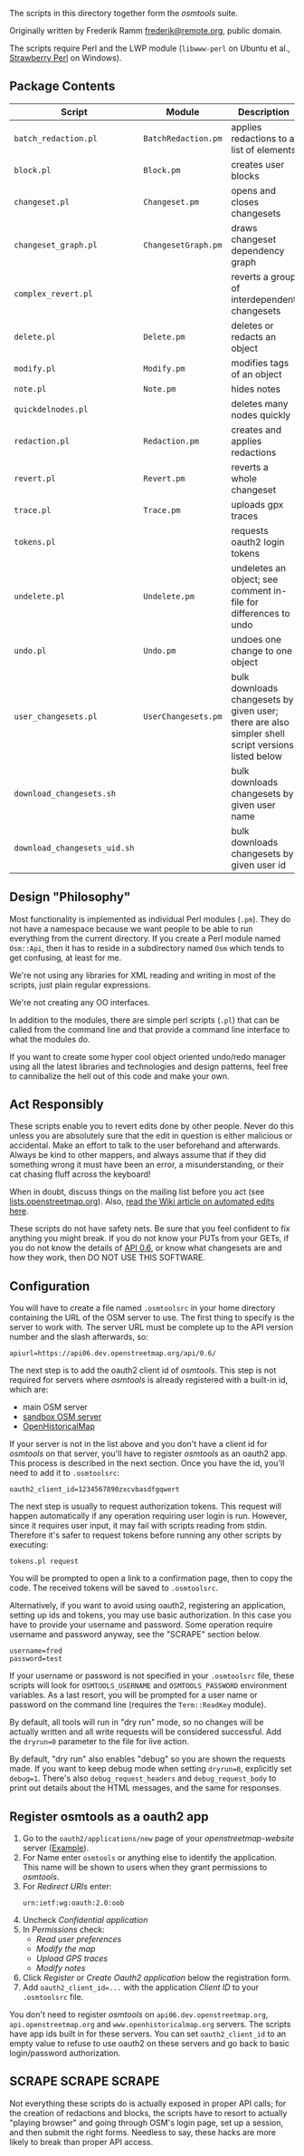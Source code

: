 The scripts in this directory together form the *osmtools* suite.

Originally written by Frederik Ramm <frederik@remote.org>, public domain.

The scripts require Perl and the LWP module (`libwww-perl` on Ubuntu et al., [Strawberry Perl](https://strawberryperl.com/) on Windows).

Package Contents
----------------

| Script  | Module  | Description  |
|---|---|---|
| `batch_redaction.pl`  | `BatchRedaction.pm`  | applies redactions to a list of elements  |
| `block.pl` | `Block.pm`  | creates user blocks  |
| `changeset.pl`  | `Changeset.pm`  | opens and closes changesets  |
| `changeset_graph.pl`  | `ChangesetGraph.pm`  | draws changeset dependency graph  |
| `complex_revert.pl`  |   | reverts a group of interdependent changesets  |
| `delete.pl`  | `Delete.pm`  | deletes or redacts an object  |
| `modify.pl`  | `Modify.pm`  | modifies tags of an object  |
| `note.pl`  | `Note.pm`  | hides notes  |
| `quickdelnodes.pl`  |   | deletes many nodes quickly  |
| `redaction.pl`  | `Redaction.pm`  | creates and applies redactions  |
| `revert.pl`  | `Revert.pm`  | reverts a whole changeset  |
| `trace.pl`  | `Trace.pm`  | uploads gpx traces  |
| `tokens.pl`  |   | requests oauth2 login tokens  |
| `undelete.pl`  | `Undelete.pm`  | undeletes an object; see comment in-file for differences to undo  |
| `undo.pl`  | `Undo.pm`  | undoes one change to one object  |
| `user_changesets.pl`  | `UserChangesets.pm`  | bulk downloads changesets by given user; there are also simpler shell script versions listed below  |
| `download_changesets.sh`  |   | bulk downloads changesets by given user name  |
| `download_changesets_uid.sh`  |   | bulk downloads changesets by given user id  |

Design "Philosophy"
-------------------

Most functionality is implemented as individual Perl modules (`.pm`). They do not have a namespace because we want people to be able to run everything from the current directory. If you create a Perl module named `Osm::Api`, then it has to reside in a subdirectory named `Osm` which tends to get confusing, at least for me.

We're not using any libraries for XML reading and writing in most of the scripts, just plain regular expressions.

We're not creating any OO interfaces.

In addition to the modules, there are simple perl scripts (`.pl`) that can be called from the command line and that provide a command line interface to what the modules do.

If you want to create some hyper cool object oriented undo/redo manager using all the latest libraries and technologies and design patterns, feel free to cannibalize the hell out of this code and make your own.

Act Responsibly
---------------

These scripts enable you to revert edits done by other people. Never do this unless you are absolutely sure that the edit in question is either malicious or accidental. Make an effort to talk to the user beforehand and afterwards. Always be kind to other mappers, and always assume that if they did something wrong it must have been an error, a misunderstanding, or their cat chasing fluff across the keyboard!

When in doubt, discuss things on the mailing list before you act (see [lists.openstreetmap.org](https://lists.openstreetmap.org/)). Also, [read the Wiki article on automated edits here](https://wiki.openstreetmap.org/wiki/Automated_Edits).

These scripts do not have safety nets. Be sure that you feel confident to fix anything you might break. If you do not know your PUTs from your GETs, if you do not know the details of [API 0.6](https://wiki.openstreetmap.org/wiki/API_v0.6), or know what changesets are and how they work, then DO NOT USE THIS SOFTWARE.

Configuration
-------------

You will have to create a file named `.osmtoolsrc` in your home directory containing the URL of the OSM server to use. The first thing to specify is the server to work with. The server URL must be complete up to the API version number and the slash afterwards, so:

    apiurl=https://api06.dev.openstreetmap.org/api/0.6/

The next step is to add the oauth2 client id of *osmtools*. This step is not required for servers where *osmtools* is already registered with a built-in id, which are:

- main OSM server
- [sandbox OSM server](https://wiki.openstreetmap.org/wiki/Sandbox_for_editing#Experiment_with_the_API_(advanced))
- [OpenHistoricalMap](https://wiki.openstreetmap.org/wiki/Open_Historical_Map)

If your server is not in the list above and you don't have a client id for *osmtools* on that server, you'll have to register *osmtools* as an oauth2 app. This process is described in the next section. Once you have the id, you'll need to add it to `.osmtoolsrc`:

    oauth2_client_id=1234567890zxcvbasdfgqwert

The next step is usually to request authorization tokens. This request will happen automatically if any operation requiring user login is run. However, since it requires user input, it may fail with scripts reading from stdin. Therefore it's safer to request tokens before running any other scripts by executing:

    tokens.pl request

You will be prompted to open a link to a confirmation page, then to copy the code. The received tokens will be saved to `.osmtoolsrc`.

Alternatively, if you want to avoid using oauth2, registering an application, setting up ids and tokens, you may use basic authorization. In this case you have to provide your username and password. Some operation require username and password anyway, see the "SCRAPE" section below.

    username=fred
    password=test

If your username or password is not specified in your `.osmtoolsrc` file, these scripts will look for `OSMTOOLS_USERNAME` and `OSMTOOLS_PASSWORD` environment variables. As a last resort, you will be prompted for a user name or password on the command line (requires the `Term::ReadKey` module).

By default, all tools will run in "dry run" mode, so no changes will be actually written and all write requests will be considered successful. Add the `dryrun=0` parameter to the file for live action.

By default, "dry run" also enables "debug" so you are shown the requests made. If you want to keep debug mode when setting `dryrun=0`, explicitly set `debug=1`. There's also `debug_request_headers` and `debug_request_body` to print out details about the HTML messages, and the same for responses.

Register osmtools as a oauth2 app
---------------------------------

1. Go to the `oauth2/applications/new` page of your *openstreetmap-website* server ([Example](https://api06.dev.openstreetmap.org/oauth2/applications/new)).
2. For Name enter `osmtools` or anything else to identify the application. This name will be shown to users when they grant permissions to *osmtools*.
3. For *Redirect URIs* enter:
    ```
    urn:ietf:wg:oauth:2.0:oob
    ```
4. Uncheck *Confidential application*
5. In *Permissions* check:
    - *Read user preferences*
    - *Modify the map*
    - *Upload GPS traces*
    - *Modify notes*
6. Click *Register* or *Create Oauth2 application* below the registration form.
7. Add `oauth2_client_id=...` with the application *Client ID* to your `.osmtoolsrc` file.

You don't need to register *osmtools* on `api06.dev.openstreetmap.org`, `api.openstreetmap.org` and `www.openhistoricalmap.org` servers. The scripts have app ids built in for these servers. You can set `oauth2_client_id` to an empty value to refuse to use oauth2 on these servers and go back to basic login/password authorization.

SCRAPE SCRAPE SCRAPE
--------------------

Not everything these scripts do is actually exposed in proper API calls; for the creation of redactions and blocks, the scripts have to resort to actually "playing browser" and going through OSM's login page, set up a session, and then submit the right forms. Needless to say, these hacks are more likely to break than proper API access.
